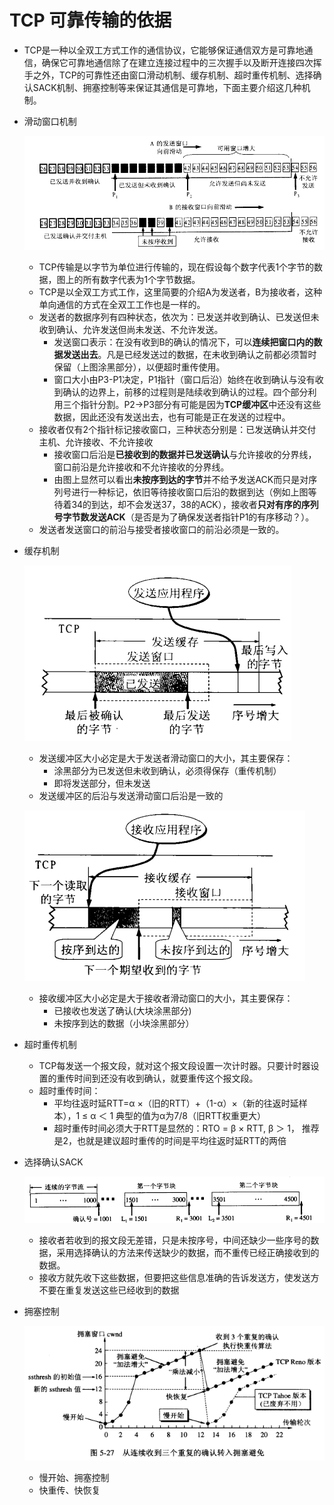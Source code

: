 # TCP 可靠传输的依据

*   TCP是一种以全双工方式工作的通信协议，它能够保证通信双方是可靠地通信，确保它可靠地通信除了在建立连接过程中的三次握手以及断开连接四次挥手之外，TCP的可靠性还由窗口滑动机制、缓存机制、超时重传机制、选择确认SACK机制、拥塞控制等来保证其通信是可靠地，下面主要介绍这几种机制。

*   滑动窗口机制

    ![](./滑动窗口.png)

    *   TCP传输是以字节为单位进行传输的，现在假设每个数字代表1个字节的数据，图上的所有数字代表为1个字节数据。
    *   TCP是以全双工方式工作，这里简要的介绍A为发送者，B为接收者，这种单向通信的方式在全双工工作也是一样的。
    *   发送者的数据序列有四种状态，依次为：已发送并收到确认、已发送但未收到确认、允许发送但尚未发送、不允许发送。
        * 发送窗口表示：在没有收到B的确认的情况下，可以**连续把窗口内的数据发送出去**。凡是已经发送过的数据，在未收到确认之前都必须暂时保留（上图涂黑部分），以便超时重传使用。
        *   窗口大小由P3-P1决定，P1指针（窗口后沿）始终在收到确认与没有收到确认的边界上，前移的过程则是陆续收到确认的过程。四个部分利用三个指针分割。P2->P3部分有可能是因为**TCP缓冲区**中还没有这些数据，因此还没有发送出去，也有可能是正在发送的过程中。
    *   接收者仅有2个指针标记接收窗口，三种状态分别是：已发送确认并交付主机、允许接收、不允许接收
        *   接收窗口后沿是**已接收到的数据并已发送确认**与允许接收的分界线，窗口前沿是允许接收和不允许接收的分界线。
        *   由图上显然可以看出**未按序到达的字节**并不给予发送ACK而只是对序列号进行一种标记，依旧等待接收窗口后沿的数据到达（例如上图等待着34的到达，却不会发送37，38的ACK），接收者**只对有序的序列号字节数发送ACK**（是否是为了确保发送者指针P1的有序移动？）。
    *   发送者发送窗口的前沿与接受者接收窗口的前沿必须是一致的。


*   缓存机制

    ![](./发送者缓存区.png)
    *   发送缓冲区大小必定是大于发送者滑动窗口的大小，其主要保存：
        *   涂黑部分为已发送但未收到确认，必须得保存（重传机制）
        *   即将发送部分，但未发送
    *   发送缓冲区的后沿与发送滑动窗口后沿是一致的

    ![](./接收者缓存区.png)
    *   接收缓冲区大小必定是大于接收者滑动窗口的大小，其主要保存：
        *   已接收也发送了确认(大块涂黑部分)
        *   未按序到达的数据（小块涂黑部分）

*   超时重传机制
    *   TCP每发送一个报文段，就对这个报文段设置一次计时器。只要计时器设置的重传时间到还没有收到确认，就要重传这个报文段。
    *   超时重传时间：
        *   平均往返时延RTT=α ×（旧的RTT）+（1-α）×（新的往返时延样本），1 ≤ α ＜ 1 典型的值为α为7/8（旧RTT权重更大）
        *   超时重传时间必须大于RTT是显然的：RTO = β × RTT, β ＞ 1， 推荐是2，也就是建议超时重传的时间是平均往返时延RTT的两倍
    
*   选择确认SACK
    
    ![](./选择确认SACK.png)

    *   接收者若收到的报文段无差错，只是未按序号，中间还缺少一些序号的数据，采用选择确认的方法来传送缺少的数据，而不重传已经正确接收到的数据。
    *   接收方就先收下这些数据，但要把这些信息准确的告诉发送方，使发送方不要在重复发送这些已经收到的数据

*   拥塞控制

    ![](./拥塞控制.png)

    *   慢开始、拥塞控制 
    *   快重传、快恢复